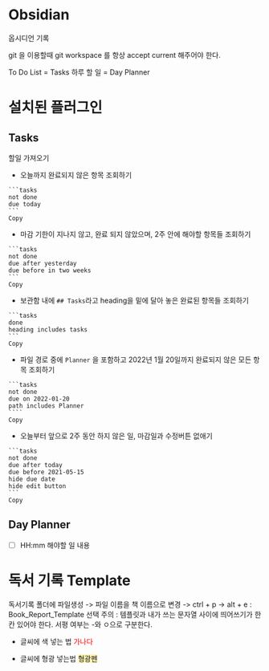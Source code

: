 # Obsidian
 옵시디언 기록

git 을 이용할때 git workspace 를 항상 accept current 해주어야 한다.

To Do List  = Tasks
하루 할 일 = Day Planner

# 설치된 플러그인


## Tasks
할일 가져오기

-   오늘까지 완료되지 않은 항목 조회하기

````autohotkey
```tasks
not done
due today
```
Copy
````

-   마감 기한이 지나지 않고, 완료 되지 않았으며, 2주 안에 해야할 항목들 조회하기

````autohotkey
```tasks
not done
due after yesterday
due before in two weeks
```
Copy
````

-   보관함 내에 `## Tasks`라고 heading을 밑에 달아 놓은 완료된 항목들 조회하기

````autohotkey
```tasks
done
heading includes tasks
```
Copy
````

-   파일 경로 중에 `Planner` 을 포함하고 2022년 1월 20일까지 완료되지 않은 모든 항목 조회하기

`````autohotkey
```tasks
not done
due on 2022-01-20
path includes Planner
````
Copy
`````

-   오늘부터 앞으로 2주 동안 하지 않은 일, 마감일과 수정버튼 없애기

````properties
```tasks
not done
due after today
due before 2021-05-15
hide due date
hide edit button
```
Copy
````


## Day Planner

- [ ] HH:mm 해야할 일 내용

# 독서 기록 Template
독서기록 폴더에 파일생성 
-> 파일 이름을 책 이름으로 변경
-> ctrl + p
-> alt + e : Book_Report_Template 선택
주의 : 템플릿과 내가 쓰는 문자열 사이에 띄어쓰기가 한칸 있어야 한다. 서평 여부는 -와 ㅇ으로 구분한다. 

- 글씨에 색 넣는 법
 <span style="color:red"> 가나다 </span>

- 글씨에 형광 넣는법
<span style="background-color:#fff5b1;">형광펜</span>
